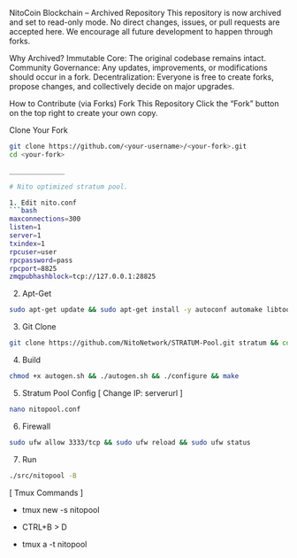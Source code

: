 NitoCoin Blockchain – Archived Repository
This repository is now archived and set to read-only mode. No direct changes, issues, or pull requests are accepted here. We encourage all future development to happen through forks.

Why Archived?
Immutable Core: The original codebase remains intact.
Community Governance: Any updates, improvements, or modifications should occur in a fork.
Decentralization: Everyone is free to create forks, propose changes, and collectively decide on major upgrades.

How to Contribute (via Forks)
Fork This Repository
Click the “Fork” button on the top right to create your own copy.

Clone Your Fork
```bash
git clone https://github.com/<your-username>/<your-fork>.git
cd <your-fork>

______________

# Nito optimized stratum pool.

1. Edit nito.conf
```bash
maxconnections=300
listen=1
server=1
txindex=1
rpcuser=user
rpcpassword=pass
rpcport=8825
zmqpubhashblock=tcp://127.0.0.1:28825
```


2. Apt-Get
```bash
sudo apt-get update && sudo apt-get install -y autoconf automake libtool pkg-config python3 python3-pip build-essential libssl-dev git yasm libzmq3-dev libpq-dev libgsl-dev pkgconf git tmux nano
```

3. Git Clone
```bash
git clone https://github.com/NitoNetwork/STRATUM-Pool.git stratum && cd stratum
```
4. Build
```bash
chmod +x autogen.sh && ./autogen.sh && ./configure && make
```
5. Stratum Pool Config [ Change IP: serverurl ]
```bash
nano nitopool.conf
```

6. Firewall
```bash
sudo ufw allow 3333/tcp && sudo ufw reload && sudo ufw status
```

7. Run
```bash
./src/nitopool -B
```

[ Tmux Commands ]
* tmux new -s nitopool

* CTRL+B > D

* tmux a -t nitopool

